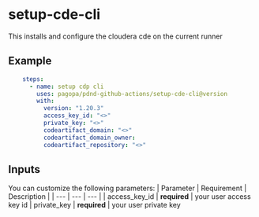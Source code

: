 # setup-cde-cli
This installs and configure the cloudera cde on the current runner

## Example
```yaml
    steps:
      - name: setup cdp cli
        uses: pagopa/pdnd-github-actions/setup-cde-cli@version
        with:
          version: "1.20.3"
          access_key_id: "<>"
          private_key: "<>"
          codeartifact_domain: "<>"
          codeartifact_domain_owner: 
          codeartifact_repository: "<>"

```
## Inputs
You can customize the following parameters:
| Parameter | Requirement | Description |
| --- | --- | --- |
| access_key_id | **required** | your user access key id
| private_key | **required** | your user private key
